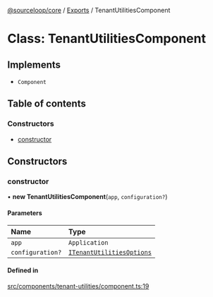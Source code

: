 [@sourceloop/core](../README.md) / [Exports](../modules.md) / TenantUtilitiesComponent

# Class: TenantUtilitiesComponent

## Implements

- `Component`

## Table of contents

### Constructors

- [constructor](TenantUtilitiesComponent.md#constructor)

## Constructors

### constructor

• **new TenantUtilitiesComponent**(`app`, `configuration?`)

#### Parameters

| Name | Type |
| :------ | :------ |
| `app` | `Application` |
| `configuration?` | [`ITenantUtilitiesOptions`](../interfaces/ITenantUtilitiesOptions.md) |

#### Defined in

[src/components/tenant-utilities/component.ts:19](https://github.com/sourcefuse/loopback4-microservice-catalog/blob/53060ad88/packages/core/src/components/tenant-utilities/component.ts#L19)

